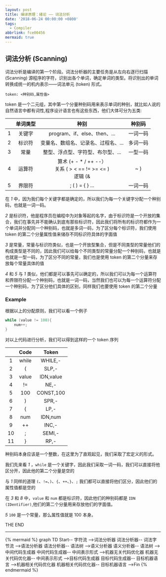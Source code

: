 ```yaml
---
layout: post
title: 编译原理：绪论 —— 词法分析
date: '2018-06-24 00:00:00 +0800'
tags:
  - Compiler
abbrlink: fce00456
mermaid: true
---
```


## 词法分析 (Scanning)


词法分析是编译的第一个阶段。词法分析器的主要任务是从左向右逐行扫描 (Scanning) 源程序的字符，识别出各个单词，确定单词的类型。将识别出的单词转换成统一的机内表示——词法单元 (token) 形式。

```
token: <种别码,属性值>
```
token 是一个二元组，其中第一个分量种别码用来表示单词的种别，就比如人说的自然语言中都有词性,程序设计语言也有这些东西，他们大体可分为五类:

| | 单词类型 | 种别 | 种别码 |
|:-:|:-----:|:---:|:-----:|
| 1 | 关键字 | program、if、else、then、...| 一词一码|
| 2 | 标识符 | 变量名、数组名、记录名、过程名、...| 多词一码 |
| 3 | 常量 | 整型、浮点型、字符型、布尔型、...| 一型一码 |
| 4 |运算符 | 算术 (+ - * / ++ --）</br>关系 ( > < == != >= <= ) </br> 逻辑 (& | ~ ) | 一词一码 </br> 或 </br> 一型一码 |
| 5 | 界限符 | ; ( ) = { } ... | 一词一码 |

在 *1* 中，因为我们每个关键字都是确定的，所以我们为每一个关键字分配一个种别码，也就是一词一码。

*2* 是标识符，他是程序员在编程中为对象等起的名字，由于标识符是一个开放的集合，我们在事先并不能确认到底有那些标识符，因此我们将所有的标识符都作为一个单词并分配同一个种别码，也就是多词一码，为了区分每个标识符，我们使用 token 的第二个分量属性值来储存不同标识符具体的字面值

*3* 是常量，常量与标识符类似，也是一个开放型集合，但是不同类型的常量他们的构成类型是不同的，因此我们可以给每个不同类型的常量分配一个种别码，也就是也就是一型一码，为了区分不同的常量，我们也是使用 token 的第二个分量来存放每个常量具体的值

*4* 和 *5* 与 *1* 类似，他们都是可以事先可以确定的，所以我们可以为每一个运算符和界限符分配一个种别码，也就是一词一码，当然我们也可以为每一个运算符分配一个种别码，为了区分他们具体的区别，同样我们也要使用 token 的第二个分量

### Example

根据以上的分配原则，我们可以看一个例子

```cpp
while (value != 100){
	num++;
}
```

对以上代码进行分析，我们可以得到这样的一个 token 序列

| | Code | Token |
|:-:|:-:|:-:|
| 1 | while | WHILE,-|
| 2 | ( | SLP,-|
| 3 | value | IDN,value|
| 4 | != | NE,-|
| 5 | 100 | CONST,100 |
| 6 | ) | SPR,-|
| 7 | { | LP,- |
| 8 | num | IDN,num |
| 9 | ++ | INC,-|
| 10 | ; | SEMI,-|
| 11 | } | RP,-|

种别码本身应该是一个整数，在这里为了直观起见，我们采取了宏定义的形式。

我们先来看 *1* ，`while` 是一个关键字，因此我们采取一词一码，我们可以直接将他区分开，因此他的第二个分量是空的

与 *1* 同样的道理 `(`、`!=`、`)`、`{`、`++`、`}`、`;` 我们都可以直接将他们区分，因此他们的属性值都是空的

在 *3* 和 *8* 中，`value` 和 `num` 都是标识符，因此他们的种别码都是 `IDN (IDentifier)`,他们的第二个分量用来存放他们的字面值。

*5* `100` 是一个常量，那么属性值就是 100 本身。

THE END

***

{% mermaid %}
graph TD
	Start-- 字符流 -->词法分析器
	词法分析器-- 词法字节流 -->语法分析器
	语法分析器-- 语法树 -->语义分析器
	语义分析器-- 语法树 -->中间代码生成器
	中间代码生成器-- 中间表示形式 -->机器无关代码优化器
	机器无关代码优化器-- 中间表示形式 -->目标代码生成器
	目标代码生成器-- 目标机器语言 -->机器相关代码优化器
	机器相关代码优化器-- 目标机器语言 -->Fin
{% endmermaid %}